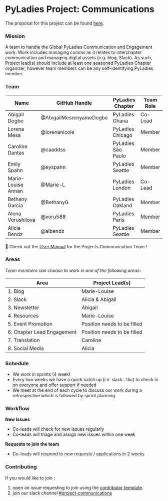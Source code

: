 # PyLadies Project: Communications

The proposal for this project can be found [here](https://github.com/pyladies/global-organizing/issues/42).

### Mission

A team to handle the Global PyLadies Communication and Engagement work. Work includes managing comms as it relates to interchapter communication and managing digital assets (e.g. blog, Slack). As such, Project lead(s) should include at least one seasoned PyLadies Chapter organizer, however team members can be any self-identifying PyLadies member.

### Team

Name | GitHub Handle | PyLadies Chapter | Team Role
-- | -- | -- | --
Abigail Dogbe | @AbigailMesrenyameDogbe  | PyLadies Ghana | Co-Lead
Lorena Mesa | @lorenanicole  | PyLadies Chicago | Member
Caroline Dantas | @caaddss | PyLadies São Paulo | Member
Emily Spahn | @eyspahn | PyLadies Seattle | Member
Marie-Louise Annan | @Marie-L | PyLadies London | Co-Lead
Bethany Garcia | @BethanyG | PyLadies Oakland | Member
Alena Vorushilova | @voru588 | PyLadies Paris | Member
Alicia Bendz | @albendz | PyLadies Seattle | Member

📌 Check out the [User Manual](https://github.com/pyladies/project-communications/tree/master/user-manual-for-me) for the Projects Communication Team !

### Areas

_Team members can choose to work in one of the following areas:_


|Area | Project Lead(s)|
| -- | -- 
|1. Blog | Marie-Louise |
|2. Slack | Alicia & Abigail|
|3. Newsletter | Abigail|
|4. Resources | Marie-Louise |
|5. Event Promotion |Position needs to be filled|
|6. Chapter Lead Engagement |Position needs to be filled|
|7. Translation |Caroline|
|8. Social Media| Alicia|


### Schedule

- We work in sprints (4 week) 
- Every two weeks we have a quick catch up (i.e. slack...tbc) to check in on everyone and offer support if needed
- We meet at the end of each cycle to discuss our work during a retrospective which is followed by sprint planning

### Workflow

**New Issues**

- Co-leads will check for new issues regularly
- Co-leads will triage and assign new issues within one week

**Requests to join the team**

- Co-leads will respond to new requests / applications in 2 weeks


### Contributing

If you would like to join : 

1. open an issue requesting to join using the [contributor template](https://github.com/pyladies/project-communications/issues/new/choose).
1. join our slack channel [#project-communications](https://pyladies.slack.com/archives/CQMFU03T4)
